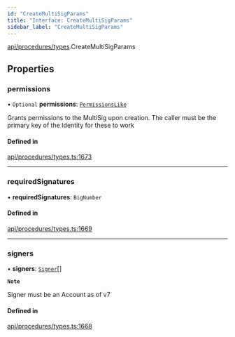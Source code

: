 ```yaml
---
id: "CreateMultiSigParams"
title: "Interface: CreateMultiSigParams"
sidebar_label: "CreateMultiSigParams"
---
```


[api/procedures/types](../../../../../modules/API/Procedures/Types/Types.md).CreateMultiSigParams

## Properties

### permissions

• `Optional` **permissions**: [`PermissionsLike`](../../../../../modules/API/Entities/Types/Types.md#permissionslike)

Grants permissions to the MultiSig upon creation. The caller must be the primary key of the Identity for these to work

#### Defined in

[api/procedures/types.ts:1673](https://github.com/PolymeshAssociation/polymesh-sdk/blob/f8a937f04/src/api/procedures/types.ts#L1673)

___

### requiredSignatures

• **requiredSignatures**: `BigNumber`

#### Defined in

[api/procedures/types.ts:1669](https://github.com/PolymeshAssociation/polymesh-sdk/blob/f8a937f04/src/api/procedures/types.ts#L1669)

___

### signers

• **signers**: [`Signer`](../../../../../modules/API/Entities/Types/Types.md#signer)[]

**`Note`**

Signer must be an Account as of v7

#### Defined in

[api/procedures/types.ts:1668](https://github.com/PolymeshAssociation/polymesh-sdk/blob/f8a937f04/src/api/procedures/types.ts#L1668)
